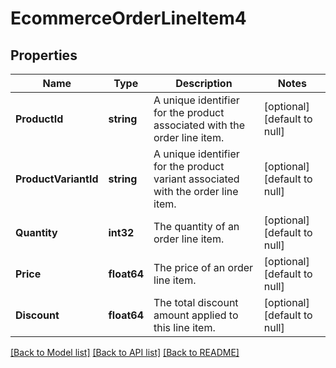 # EcommerceOrderLineItem4

## Properties
Name | Type | Description | Notes
------------ | ------------- | ------------- | -------------
**ProductId** | **string** | A unique identifier for the product associated with the order line item. | [optional] [default to null]
**ProductVariantId** | **string** | A unique identifier for the product variant associated with the order line item. | [optional] [default to null]
**Quantity** | **int32** | The quantity of an order line item. | [optional] [default to null]
**Price** | **float64** | The price of an order line item. | [optional] [default to null]
**Discount** | **float64** | The total discount amount applied to this line item. | [optional] [default to null]

[[Back to Model list]](../README.md#documentation-for-models) [[Back to API list]](../README.md#documentation-for-api-endpoints) [[Back to README]](../README.md)

